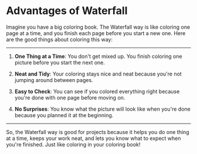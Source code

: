 # Advantages of Waterfall

Imagine you have a big coloring book. The Waterfall way is like coloring one page at a time, and you finish each page before you start a new one. Here are the good things about coloring this way:

---

1. **One Thing at a Time**: You don't get mixed up. You finish coloring one picture before you start the next one.

2. **Neat and Tidy**: Your coloring stays nice and neat because you're not jumping around between pages.

3. **Easy to Check**: You can see if you colored everything right because you're done with one page before moving on.

4. **No Surprises**: You know what the picture will look like when you're done because you planned it at the beginning.

---

So, the Waterfall way is good for projects because it helps you do one thing at a time, keeps your work neat, and lets you know what to expect when you're finished. Just like coloring in your coloring book!
